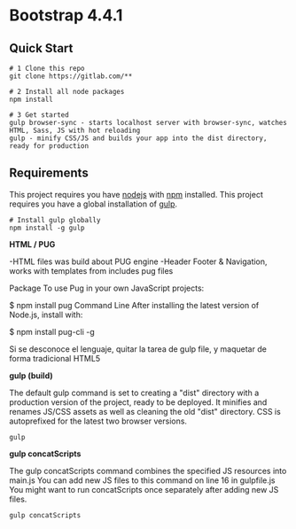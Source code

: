 # Bootstrap 4.4.1

## Quick Start
```
# 1 Clone this repo
git clone https://gitlab.com/**

# 2 Install all node packages
npm install

# 3 Get started
gulp browser-sync - starts localhost server with browser-sync, watches HTML, Sass, JS with hot reloading
gulp - minify CSS/JS and builds your app into the dist directory, ready for production
```

## Requirements
This project requires you have [nodejs](https://nodejs.org/en/) with [npm](https://www.npmjs.com/get-npm) installed.
This project requires you have a global installation of [gulp](http://gulpjs.com/).
```
# Install gulp globally
npm install -g gulp
```

**HTML / PUG**

-HTML files was build about PUG engine
-Header Footer & Navigation, works with templates from includes pug files

Package
To use Pug in your own JavaScript projects:

$ npm install pug
Command Line
After installing the latest version of Node.js, install with:

$ npm install pug-cli -g

Si se desconoce el lenguaje, quitar la tarea de gulp file, y maquetar de forma tradicional HTML5

**gulp (build)**

The default gulp command is set to creating a "dist" directory with a production version of the project, ready to be deployed.
It minifies and renames JS/CSS assets as well as cleaning the old "dist" directory. CSS is autoprefixed for the latest two browser versions.
```
gulp
```

**gulp concatScripts**

The gulp concatScripts command combines the specified JS resources into main.js
You can add new JS files to this command on line 16 in gulpfile.js
You might want to run concatScripts once separately after adding new JS files.
```
gulp concatScripts
```
